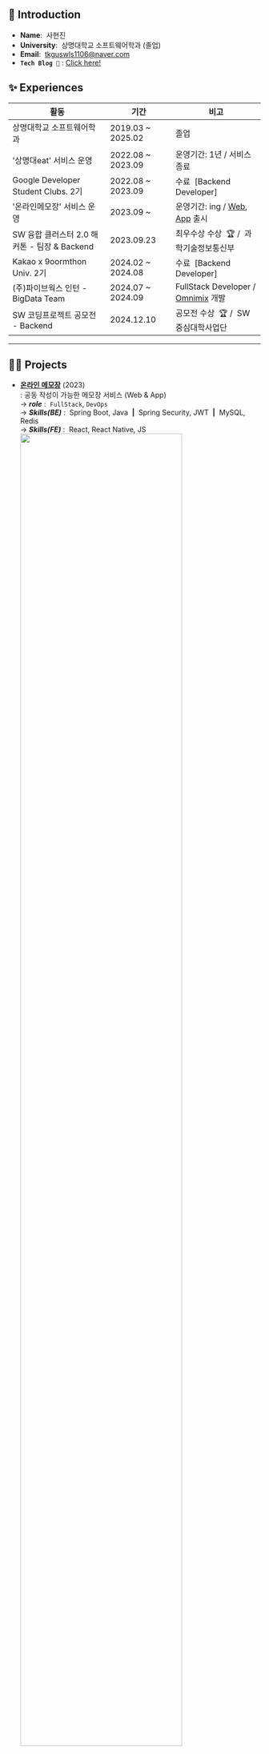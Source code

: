 ## 👋 Introduction
- **Name**:&nbsp;&nbsp;사현진
- **University**:&nbsp;&nbsp;상명대학교 소프트웨어학과 (졸업)
- **Email**:&nbsp;&nbsp;tkguswls1106@naver.com
- **`Tech Blog 🔧`** : [Click here!](https://velog.io/@tkguswls1106/series)

## ✨ Experiences
|활동|기간|비고|
|---|---|---|
|상명대학교 소프트웨어학과|2019.03 ~ 2025.02|졸업|
|'상명대eat' 서비스 운영|2022.08 ~ 2023.09|운영기간: 1년 / 서비스 종료|
|Google Developer Student Clubs. 2기|2022.08 ~ 2023.09|수료&nbsp;&nbsp;[Backend Developer]|
|'온라인메모장' 서비스 운영|2023.09 ~|운영기간: ing / <a href="https://www.onlinememo.kr">Web</a>, <a href="https://play.google.com/store/apps/details?id=com.shj.onlinememo">App</a> 출시|
|SW 융합 클러스터 2.0 해커톤 - 팀장 & Backend|2023.09.23|최우수상 수상&nbsp;&nbsp;🏆 /&nbsp;&nbsp;과학기술정보통신부|
|Kakao x 9oormthon Univ. 2기|2024.02 ~ 2024.08|수료&nbsp;&nbsp;[Backend Developer]|
|(주)파이브웍스 인턴 - BigData Team|2024.07 ~ 2024.09|FullStack Developer / <a href="https://omnimix-ai.com/">Omnimix<a> 개발|
|SW 코딩프로젝트 공모전 - Backend|2024.12.10|공모전 수상&nbsp;&nbsp;🏆 /&nbsp;&nbsp;SW 중심대학사업단|

---
## 🧑‍💻 Projects

- **[온라인 메모장](https://github.com/OnlineMemo/)**&nbsp;(2023) <br>
: 공동 작성이 가능한 메모장 서비스 (Web & App) <br>
&#8594; ***role***&nbsp;:&nbsp;&nbsp;`FullStack`, `DevOps` <br>
&#8594; ***Skills(BE)***&nbsp;:&nbsp;&nbsp;Spring Boot, Java&nbsp;&nbsp;**|**&nbsp;&nbsp;Spring Security, JWT&nbsp;&nbsp;**|**&nbsp;&nbsp;MySQL, Redis <br>
&#8594; ***Skills(FE)***&nbsp;:&nbsp;&nbsp;React, React Native, JS<img src="https://github.com/user-attachments/assets/c60b3264-7452-4926-bb4c-720ab2429ffb" width="82%" />

- **[Dev Race](https://github.com/Dev-Race/DevRace-backend)**&nbsp;(2024) <br>
: 실시간 코딩 경쟁 및 채팅 서비스 <br>
&#8594; ***role***&nbsp;:&nbsp;&nbsp;`BackEnd`, `DevOps`, `PM` <br>
&#8594; ***Skills(BE)***&nbsp;:&nbsp;&nbsp;Spring Boot, Java&nbsp;&nbsp;**|**&nbsp;&nbsp;OAuth2, STOMP, RabbitMQ&nbsp;&nbsp;**|**&nbsp;&nbsp;MySQL, MongoDB <br>
&#8594; ***Skills(DO)***&nbsp;:&nbsp;&nbsp;AWS Elastic Beanstalk, Docker, Github Actions<img src="https://github.com/user-attachments/assets/5efa4106-c2ee-40c0-932e-afec9126fa1c" width="82%" />

<details>
  <summary>&nbsp;<strong>Other Projects</strong>&nbsp;:&nbsp;Open!</summary>

- **[Sock Sense](https://github.com/2023-Hackathon-TeamSMUD)**&nbsp;(2023)&nbsp;&nbsp;-&nbsp;&nbsp;과학기술정보통신부&nbsp;&nbsp;🏆 <br>
: 시각장애인을 위한 양말 판별 및 맞춤형 코디 추천 서비스 <br>
&#8594; ***role***&nbsp;:&nbsp;&nbsp;`BackEnd` <br>
&#8594; ***Skills***&nbsp;:&nbsp;&nbsp;Spring Boot, Java, ChatGPT API&nbsp;&nbsp;**|**&nbsp;&nbsp;Django, Python, OpenCV

- **[스마트 카트](https://github.com/KMS-SmartCart/SmartCart-backend)**&nbsp;(2024)&nbsp;&nbsp;-&nbsp;&nbsp;SW 중심대학사업단&nbsp;&nbsp;🏆 <br>
: 온/오프라인 마트 최저가 비교 서비스 <br>
&#8594; ***role***&nbsp;:&nbsp;&nbsp;`BackEnd` <br>
&#8594; ***Skills***&nbsp;:&nbsp;&nbsp;Spring Boot, Java, ChatGPT API, NaverShop API
</details>

<!--
<br>
&#8594; 자세한 회고는 여기서! : <a href="https://sahyunjin.notion.site/ee2574f945b6446f817f081cbfb67e1e?v=f649d14ec1b24cb8be65b0999c269900&pvs=4">Click!</a>
-->

---
## 💻 Skills

#### [ Back-End&nbsp;&nbsp;&&nbsp;&nbsp;DevOps ]
<!-- <img src="https://img.shields.io/badge/Spring Boot-6DB33F?style=flat-square&logo=Spring Boot&logoColor=white" alt="[ Spring Boot ]"/></a> -->
<img src="https://smartcart-s3-bucket.s3.ap-northeast-2.amazonaws.com/badge_SpringBoot.svg" alt="[ Spring Boot ]"/></a>
<img src="https://img.shields.io/badge/Django-092E20?style=flat-square&logo=Django&logoColor=white"/></a><br>
<img src="https://img.shields.io/badge/MySQL-4479A1?style=flat-square&logo=MySQL&logoColor=white"/></a>
<img src="https://img.shields.io/badge/MongoDB-47A248?style=flat-square&logo=MongoDB&logoColor=white"/></a>
<img src="https://smartcart-s3-bucket.s3.ap-northeast-2.amazonaws.com/badge_AmazonAWS.svg" alt="[ Amazon AWS ]"/></a>
<!-- <img src="https://img.shields.io/badge/Amazon AWS-232F3E?style=flat-square&logo=Amazon Web Services&logoColor=white" alt="[ Amazon AWS ]"/></a> -->

#### [ Front-End ]
<img src="https://img.shields.io/badge/React-61DBFB?style=flat-square&logo=React&logoColor=white"/></a>
<img src="https://img.shields.io/badge/TypeScript-3178C6?style=flat-square&logo=TypeScript&logoColor=white"/></a><br>
<img src="https://img.shields.io/badge/HTML-E34F26?style=flat-square&logo=HTML5&logoColor=white"/></a>
<img src="https://img.shields.io/badge/CSS-1572B6?style=flat-square&logo=CSS3&logoColor=white"/></a>
<img src="https://img.shields.io/badge/JavaScript-F7DF1E?style=flat-square&logo=JavaScript&logoColor=white"/></a>

#### [ Language ]
<img src="https://img.shields.io/badge/Java-007396?style=flat-square&logo=coffeeScript&logoColor=white"/></a>
<img src="https://img.shields.io/badge/Python-3776AB?style=flat-square&logo=Python&logoColor=white"/></a>
<img src="https://img.shields.io/badge/C++-00599C?style=flat-square&logo=C%2B%2B&logoColor=white"/></a>
<img src="https://img.shields.io/badge/C-A8B9CC?style=flat-square&logo=C&logoColor=white"/></a>

<br>

**🛠&nbsp;&nbsp;interested in** <br>
&#8594;&nbsp;&nbsp;BackEnd:&nbsp;&nbsp;Java Spring <br>
&#8594;&nbsp;&nbsp;DevOps:&nbsp;&nbsp;&nbsp;AWS (Elastic Beanstalk, RDS, CloudWatch...)

---
## 📈 Stats

[![Solved.ac Profile](http://mazassumnida.wtf/api/v2/generate_badge?boj=tkguswls1106)](https://solved.ac/tkguswls1106/)
<!-- [![Solved.ac Profile](http://mazassumnida.wtf/api/generate_badge?boj=tkguswls1106)](https://solved.ac/tkguswls1106) -->

<div align=left>
    <!-- <img src="https://github-readme-stats.vercel.app/api?username=tkguswls1106&count_private=true&show_icons=true&theme=gotham&hide_rank=true&hide=stars&card_width=318" style="height : 165px;" /> -->
    <img src="https://github-readme-stats-theta-ten-43.vercel.app/api?username=tkguswls1106&count_private=true&show_icons=true&theme=gotham&hide_rank=true&hide=stars&include_all_commits=true&card_width=318" style="height : 165px;" />
    <!-- <img src="https://github-readme-stats.vercel.app/api/top-langs/?username=tkguswls1106&layout=compact&theme=gotham&hide=jupyter%20notebook&card_width=318" /> -->
    <img src="https://github-readme-stats-theta-ten-43.vercel.app/api/top-langs/?username=tkguswls1106&layout=compact&theme=gotham&hide=jupyter%20notebook,html,css&card_width=318" />
</div>

<br>

<!--
<img src="https://github.com/user-attachments/assets/172356aa-3b82-4f11-ace4-de776fb1ed99" style="width : 658px;" /><br>
<img src="https://smartcart-s3-bucket.s3.ap-northeast-2.amazonaws.com/tkguswls1106GithubGrass" style="width : 654px;" /><br><br>
-->
<img src="https://smartcart-s3-bucket.s3.ap-northeast-2.amazonaws.com/tkguswls1106GithubGrassAll" style="width : 654px;" /><br><br>
&#8594;&nbsp;&nbsp;***contributions in&nbsp;&nbsp;2022 ~ 2025***&nbsp;&nbsp;·&nbsp;&nbsp;<a href="https://velog.io/@tkguswls1106/Github-%EC%95%BD-3%EB%85%84-%ED%9A%8C%EA%B3%A0-%EB%82%98%EC%97%90%EA%B2%8C-1%EC%9D%BC1%EC%BB%A4%EB%B0%8B%EC%9D%80-%EB%AC%B4%EC%8A%A8-%EC%9D%98%EB%AF%B8%EC%98%80%EB%8A%94%EA%B0%80">회고</a>
